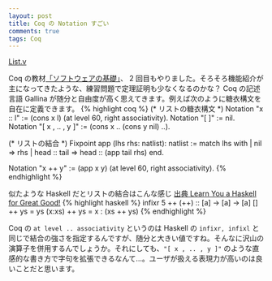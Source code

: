 ```yaml
---
layout: post
title: Coq の Notation すごい
comments: true
tags: Coq
---
```


[List.v](https://gist.github.com/ShigekiKarita/d4cee6908abf9751a5fd)

Coq の教材[「ソフトウェアの基礎」](http://proofcafe.org/sf/)、 2 回目もやりました。そろそろ機能紹介が主になってきたような、練習問題で定理証明も少なくなるのかな？ Coq の記述言語 Gallina が随分と自由度が高く思えてきます。例えば次のように糖衣構文を自在に定義できます。
{% highlight coq %}
(* リストの糖衣構文 *)
Notation "x :: l" := (cons x l) (at level 60, right associativity).
Notation "[ ]" := nil.
Notation "[ x , .. , y ]" := (cons x .. (cons y nil) ..).

(* リストの結合 *)
Fixpoint app (lhs rhs: natlist): natlist :=
  match lhs with
    | nil => rhs
    | head :: tail => head :: (app tail rhs)
  end.

Notation "x ++ y" := (app x y) (at level 60, right associativity).
{% endhighlight %}

似たような Haskell だとリストの結合はこんな感じ [出典 Learn You a Haskell for Great Good!](http://learnyouahaskell.com/making-our-own-types-and-typeclasses#recursive-data-structures)
{% highlight haskell %}
infixr 5  ++
(++) :: [a] -> [a] -> [a]
[]     ++ ys = ys
(x:xs) ++ ys = x : (xs ++ ys)
{% endhighlight %}

Coq の ``at level .. associativity`` というのは Haskell の ``infixr, infixl`` と同じで結合の強さを指定するんですが、随分と大きい値ですね。そんなに沢山の演算子を併用するんでしょうか。それにしても、``"[ x , .. , y ]"`` のような直感的な書き方で字句を拡張できるなんて...。ユーザが扱える表現力が高いのは良いことだと思います。
